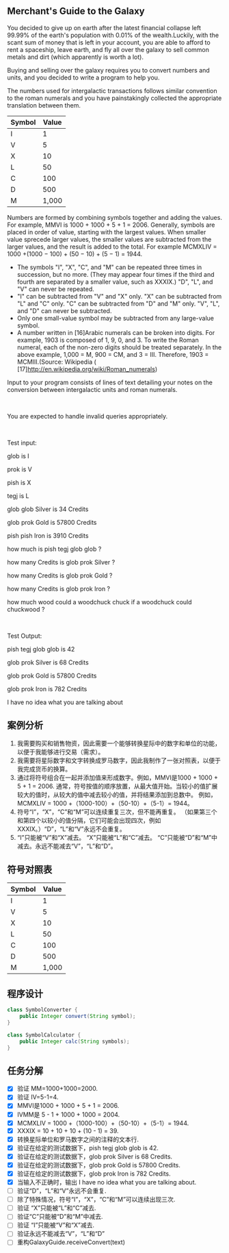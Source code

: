 ## Merchant's Guide to the Galaxy
You decided to give up on earth after the latest financial collapse left 99.99% of the earth's population with 0.01% of the wealth.Luckily, with the scant sum of money that is left in your account, you are able to afford to rent a spaceship, leave earth, and fly all over the galaxy to sell common metals and dirt (which apparently is worth a lot).

Buying and selling over the galaxy requires you to convert numbers and units, and you decided to write a program to help you.

The numbers used for intergalactic transactions follows similar convention to the roman numerals and you have painstakingly collected the appropriate translation between them.

| Symbol      | Value |
| ----------- | ----------- |
| I | 1 |
| V | 5  |
| X | 10 |
| L | 50 |
| C | 100 |
| D | 500 |
| M | 1,000 |

Numbers are formed by combining symbols together and adding the values. For example, MMVI is 1000 + 1000 + 5 + 1 = 2006. Generally, symbols are placed in order of value, starting with the largest values. When smaller value sprecede larger values, the smaller values are subtracted from the larger values, and the result is added to the total. For example MCMXLIV = 1000 +(1000 − 100) + (50 − 10) + (5 − 1) = 1944.

- The symbols "I", "X", "C", and "M" can be repeated three times in succession, but no more. (They may appear four times if the third and fourth are separated by a smaller value, such as XXXIX.) "D", "L", and "V" can never be repeated.
- "I" can be subtracted from "V" and "X" only. "X" can be subtracted from "L" and "C" only. "C" can be subtracted from "D" and "M" only. "V", "L", and "D" can never be subtracted.
- Only one small-value symbol may be subtracted from any large-value symbol.
- A number written in [16]Arabic numerals can be broken into digits. For example, 1903 is composed of 1, 9, 0, and 3. To write the Roman numeral, each of the non-zero digits should be treated separately. In the above example, 1,000 = M, 900 = CM, and 3 = III. Therefore, 1903 = MCMIII.(Source: Wikipedia ( [17]http://en.wikipedia.org/wiki/Roman_numerals)

Input to your program consists of lines of text detailing your notes on the conversion between intergalactic units and roman numerals.

 

You are expected to handle invalid queries appropriately.

 

Test input:

glob is I

prok is V

pish is X

tegj is L

glob glob Silver is 34 Credits

glob prok Gold is 57800 Credits

pish pish Iron is 3910 Credits

how much is pish tegj glob glob ?

how many Credits is glob prok Silver ?

how many Credits is glob prok Gold ?

how many Credits is glob prok Iron ?

how much wood could a woodchuck chuck if a woodchuck could chuckwood ?

 

Test Output:

pish tegj glob glob is 42

glob prok Silver is 68 Credits

glob prok Gold is 57800 Credits

glob prok Iron is 782 Credits

I have no idea what you are talking about


## 案例分析
1. 我需要购买和销售物资，因此需要一个能够转换星际中的数字和单位的功能，以便于我能够进行交易（需求）。
2. 我需要将星际数字和文字转换成罗马数字，因此我制作了一张对照表，以便于我完成货币的换算。
3. 通过将符号组合在一起并添加值来形成数字。例如，MMVI是1000 + 1000 + 5 + 1 = 2006.
通常，符号按值的顺序放置，从最大值开始。当较小的值扩展较大的值时，从较大的值中减去较小的值，并将结果添加到总数中。
例如，MCMXLIV = 1000 +（1000-100）+（50-10）+（5-1）= 1944。
4. 符号“I”，“X”，“C”和“M”可以连续重复三次，但不能再重复。 （如果第三个和第四个以较小的值分隔，它们可能会出现四次，例如XXXIX。）“D”，“L”和“V”永远不会重复。
5. “I”只能被“V”和“X”减去。 “X”只能被“L”和“C”减去。 “C”只能被“D”和“M”中减去。永远不能减去“V”，“L”和“D”。 

## 符号对照表
| Symbol      | Value |
| ----------- | ----------- |
| I | 1 |
| V | 5  |
| X | 10 |
| L | 50 |
| C | 100 |
| D | 500 |
| M | 1,000 |

## 程序设计
```java
class SymbolConverter {
    public Integer convert(String symbol);
}

class SymbolCalculator {
    public Integer calc(String symbols);
}


```

## 任务分解
- [x] 验证 MM=1000+1000=2000.
- [x] 验证 IV=5-1=4.
- [x] MMVI是1000 + 1000 + 5 + 1 = 2006.
- [x] IVMM是 5 - 1 + 1000 + 1000 = 2004.
- [x] MCMXLIV = 1000 +（1000-100）+（50-10）+（5-1）= 1944.
- [x] XXXIX = 10 + 10 + 10 + (10 - 1) = 39.
- [x] 转换星际单位和罗马数字之间的注释的文本行.
- [x] 验证在给定的测试数据下，pish tegj glob glob is 42.
- [x] 验证在给定的测试数据下，glob prok Silver is 68 Credits.
- [x] 验证在给定的测试数据下，glob prok Gold is 57800 Credits.
- [x] 验证在给定的测试数据下，glob prok Iron is 782 Credits.
- [x] 当输入不正确时，输出 I have no idea what you are talking about.
- [ ] 验证“D”，“L”和“V”永远不会重复.
- [ ] 除了特殊情况，符号“I”，“X”，“C”和“M”可以连续出现三次.
- [ ] 验证 “X”只能被“L”和“C”减去.
- [ ] 验证“C”只能被“D”和“M”中减去.
- [ ] 验证 “I”只能被“V”和“X”减去.
- [ ] 验证永远不能减去“V”，“L”和“D”
- [ ] 重构GalaxyGuide.receiveConvert(text)